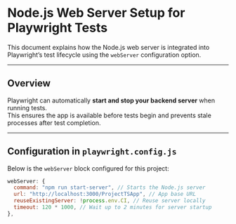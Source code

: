 # Node.js Web Server Setup for Playwright Tests

This document explains how the Node.js web server is integrated into Playwright’s test lifecycle using the `webServer` configuration option.

---

## Overview

Playwright can automatically **start and stop your backend server** when running tests.  
This ensures the app is available before tests begin and prevents stale processes after test completion.

---

## Configuration in `playwright.config.js`

Below is the `webServer` block configured for this project:

```js
webServer: {
  command: "npm run start-server", // Starts the Node.js server
  url: "http://localhost:3000/ProjectTSApp", // App base URL
  reuseExistingServer: !process.env.CI, // Reuse server locally
  timeout: 120 * 1000, // Wait up to 2 minutes for server startup
},